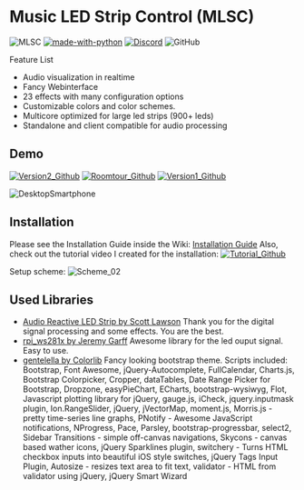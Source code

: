 # Music LED Strip Control (MLSC)

![MLSC](https://user-images.githubusercontent.com/7833146/105612807-9c287a80-5dbe-11eb-8c25-2212d975a605.png)
[![made-with-python](https://img.shields.io/badge/Made%20with-Python-1f425f.svg)](https://www.python.org/)   [![Discord](https://img.shields.io/discord/774182494277992478)](https://discord.gg/jXd5Zxsu) ![GitHub](https://img.shields.io/github/license/TobKra96/music_led_strip_control)

Feature List

- Audio visualization in realtime
- Fancy Webinterface
- 23 effects with many configuration options
- Customizable colors and color schemes.
- Multicore optimized for large led strips (900+ leds)
- Standalone and client compatible for audio processing

## Demo

[![Version2_Github](https://user-images.githubusercontent.com/7833146/105639512-0e5d9580-5e79-11eb-93f2-2c13456863cd.jpg)](https://youtu.be/DankmP4riOo)
[![Roomtour_Github](https://user-images.githubusercontent.com/7833146/105635856-9639a480-5e65-11eb-8126-9e947638e0f2.jpg)](https://youtu.be/eUSX9l89th0)
[![Version1_Github](https://user-images.githubusercontent.com/7833146/105635961-1bbd5480-5e66-11eb-8608-51aaa9505257.jpg)](https://youtu.be/jAL1DfeYQI8)

![DesktopSmartphone](https://user-images.githubusercontent.com/7833146/105613963-22948a80-5dc6-11eb-8cd3-4430521993bf.png)



## Installation
Please see the Installation Guide inside the Wiki: [Installation Guide](https://github.com/TobKra96/music_led_strip_control/wiki/Installation-Guide)
Also, check out the tutorial video I created for the installation:
[![Tutorial_Github](https://user-images.githubusercontent.com/7833146/106381265-d219c000-63b7-11eb-927d-43b96453d2d2.jpg)](https://youtu.be/ShpOVoOpqrQ)

Setup scheme:
![Scheme_02](https://user-images.githubusercontent.com/7833146/104821835-ee0d5580-583e-11eb-8ed7-fbfc4f15a1a1.png)

## Used Libraries

 - [Audio Reactive LED Strip by Scott Lawson](https://github.com/scottlawsonbc/audio-reactive-led-strip)
Thank you for the digital signal processing and some effects. You are the best.
- [rpi_ws281x by Jeremy Garff](https://github.com/jgarff/rpi_ws281x)
Awesome library for the led ouput signal. Easy to use.
- [gentelella by Colorlib](https://github.com/ColorlibHQ/gentelella)
Fancy looking bootstrap theme.
Scripts included: Bootstrap, Font Awesome, jQuery-Autocomplete, FullCalendar, Charts.js, Bootstrap Colorpicker, Cropper, dataTables, Date Range Picker for Bootstrap, Dropzone, easyPieChart, ECharts, bootstrap-wysiwyg, Flot, Javascript plotting library for jQuery, gauge.js, iCheck, jquery.inputmask plugin, Ion.RangeSlider, jQuery, jVectorMap, moment.js, Morris.js - pretty time-series line graphs, PNotify - Awesome JavaScript notifications, NProgress, Pace, Parsley, bootstrap-progressbar, select2, Sidebar Transitions - simple off-canvas navigations, Skycons - canvas based wather icons, jQuery Sparklines plugin, switchery - Turns HTML checkbox inputs into beautiful iOS style switches, jQuery Tags Input Plugin, Autosize - resizes text area to fit text, validator - HTML from validator using jQuery, jQuery Smart Wizard
